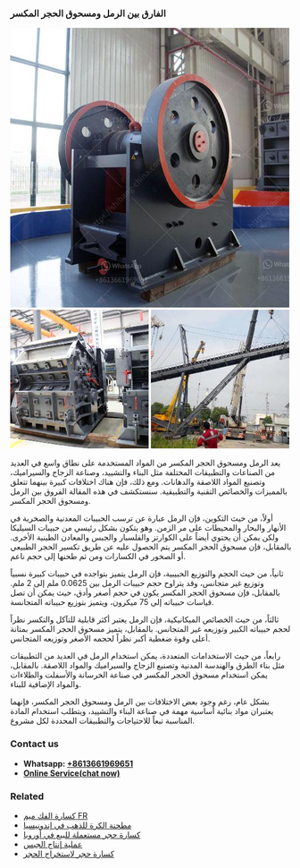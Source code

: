 <h3>الفارق بين الرمل ومسحوق الحجر المكسر</h3><img src='1701850553.jpg' alt=''><p>يعد الرمل ومسحوق الحجر المكسر من المواد المستخدمة على نطاق واسع في العديد من الصناعات والتطبيقات المختلفة مثل البناء والتشييد، وصناعة الزجاج والسيراميك، وتصنيع المواد اللاصقة والدهانات. ومع ذلك، فإن هناك اختلافات كبيرة بينهما تتعلق بالمميزات والخصائص التقنية والتطبيقية. سنستكشف في هذه المقالة الفروق بين الرمل ومسحوق الحجر المكسر.</p><p>أولاً، من حيث التكوين، فإن الرمل عبارة عن ترسب الحبيبات المعدنية والصخرية في الأنهار والبحار والمحيطات على مر الزمن. وهو يتكون بشكل رئيسي من حبيبات السيليكا ولكن يمكن أن يحتوي أيضاً على الكوارتز والفلسبار والجبس والمعادن الطينية الأخرى. بالمقابل، فإن مسحوق الحجر المكسر يتم الحصول عليه عن طريق تكسير الحجر الطبيعي أو الصخور في الكسارات ومن ثم طحنها إلى حجم ناعم.</p><p>ثانياً، من حيث الحجم والتوزيع الحبيبية، فإن الرمل يتميز بتواجده في حبيبات كبيرة نسبياً وتوزيع غير متجانس، وقد يتراوح حجم حبيبات الرمل بين 0.0625 ملم إلى 2 ملم. بالمقابل، فإن مسحوق الحجر المكسر يكون في حجم أصغر وأدق، حيث يمكن أن تصل قياسات حبيباته إلى 75 ميكرون، ويتميز بتوزيع حبيباته المتجانسة.</p><p>ثالثاً، من حيث الخصائص الميكانيكية، فإن الرمل يعتبر أكثر قابلية للتآكل والتكسر نظراً لحجم حبيباته الكبير وتوزيعه غير المتجانس. بالمقابل، يتميز مسحوق الحجر المكسر بمتانة أعلى وقوة ضغطية أكبر نظراً لحجمه الأصغر وتوزيعه المتجانس.</p><p>رابعاً، من حيث الاستخدامات المتعددة، يمكن استخدام الرمل في العديد من التطبيقات مثل بناء الطرق والهندسة المدنية وتصنيع الزجاج والسيراميك والمواد اللاصقة. بالمقابل، يمكن استخدام مسحوق الحجر المكسر في صناعة الخرسانة والأسفلت والطلاءات والمواد الإضافية للبناء.</p><p>بشكل عام، رغم وجود بعض الاختلافات بين الرمل ومسحوق الحجر المكسر، فإنهما يعتبران مواد بنائية أساسية مهمة في صناعة البناء والتشييد، ويتطلب استخدام المادة المناسبة تبعاً للاحتياجات والتطبيقات المحددة لكل مشروع.</p><h3>Contact us</h3><ul><li><strong>Whatsapp:&nbsp;<a href="https://wa.me/8613661969651">+8613661969651</a></strong></li><li><a href="https://swt.shibang-china.com/?git&amp;zhl&amp;الفارق بين الرمل ومسحوق الحجر المكسر"><strong>Online Service(chat now)</strong></a></li></ul><h3>Related</h3><ul><li><a href='كسارة الفك ميم FR.md'>كسارة الفك ميم FR</a></li><li><a href='مطحنة الكرة للذهب في إندونيسيا.md'>مطحنة الكرة للذهب في إندونيسيا</a></li><li><a href='كسارة حجر مستعملة للبيع في أوروبا.md'>كسارة حجر مستعملة للبيع في أوروبا</a></li><li><a href='عملية إنتاج الجبس.md'>عملية إنتاج الجبس</a></li><li><a href='كسارة حجر لاستخراج الحجر.md'>كسارة حجر لاستخراج الحجر</a></li></ul>